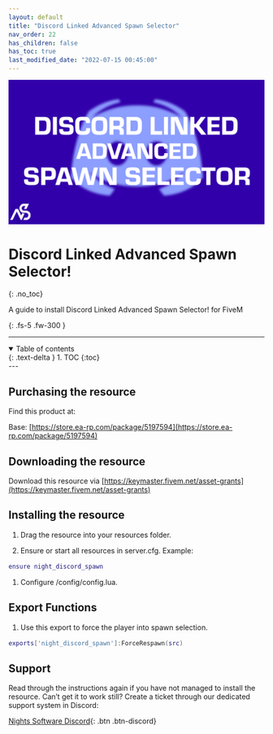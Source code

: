 ```yaml
---
layout: default
title: "Discord Linked Advanced Spawn Selector"
nav_order: 22
has_children: false
has_toc: true
last_modified_date: "2022-07-15 00:45:00"
---
```


<img class="cover-img" src="/assets/img/discordSpawn.png" alt="Discord Linked Advanced Spawn Selector! Resource" draggable="false">

# Discord Linked Advanced Spawn Selector!
{: .no_toc}

A guide to install Discord Linked Advanced Spawn Selector! for FiveM

{: .fs-5 .fw-300 }

---
<details open markdown="block">
  <summary>
    Table of contents
  </summary>
  {: .text-delta }
1. TOC
{:toc}
</details>
---

## Purchasing the resource

Find this product at:

Base: [https://store.ea-rp.com/package/5197594](https://store.ea-rp.com/package/5197594)

## Downloading the resource

Download this resource via [https://keymaster.fivem.net/asset-grants](https://keymaster.fivem.net/asset-grants)

## Installing the resource

1. Drag the resource into your resources folder.

1. Ensure or start all resources in server.cfg. Example:
```lua
ensure night_discord_spawn
```

1. Configure /config/config.lua.

## Export Functions

1. Use this export to force the player into spawn selection.
```lua
exports['night_discord_spawn']:ForceRespawn(src)
```

## Support

Read through the instructions again if you have not managed to install the resource. Can’t get it to work still? Create a ticket through our dedicated support system in Discord:

[Nights Software Discord](https://ns.ea-rp.com){: .btn .btn-discord}